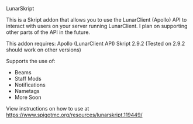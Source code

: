 LunarSkript

This is a Skript addon that allows you to use the LunarClient (Apollo) API to interact with users on your server running LunarClient. I plan on supporting other parts of the API in the future.

This addon requires:
Apollo (LunarClient API)​
Skript 2.9.2 (Tested on 2.9.2 should work on other versions)​

Supports the use of:
- Beams
- Staff Mods
- Notifications
- Nametags
- More Soon

View instructions on how to use at https://www.spigotmc.org/resources/lunarskript.119449/
